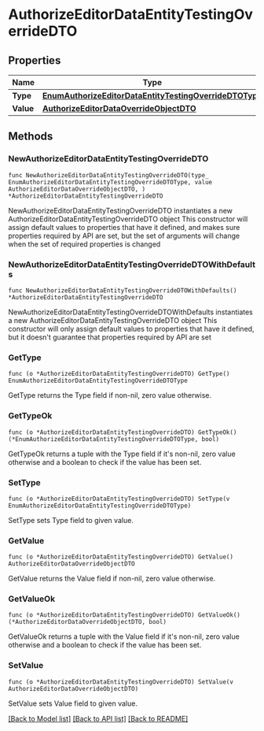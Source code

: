 # AuthorizeEditorDataEntityTestingOverrideDTO

## Properties

Name | Type | Description | Notes
------------ | ------------- | ------------- | -------------
**Type** | [**EnumAuthorizeEditorDataEntityTestingOverrideDTOType**](EnumAuthorizeEditorDataEntityTestingOverrideDTOType.md) |  | 
**Value** | [**AuthorizeEditorDataOverrideObjectDTO**](AuthorizeEditorDataOverrideObjectDTO.md) |  | 

## Methods

### NewAuthorizeEditorDataEntityTestingOverrideDTO

`func NewAuthorizeEditorDataEntityTestingOverrideDTO(type_ EnumAuthorizeEditorDataEntityTestingOverrideDTOType, value AuthorizeEditorDataOverrideObjectDTO, ) *AuthorizeEditorDataEntityTestingOverrideDTO`

NewAuthorizeEditorDataEntityTestingOverrideDTO instantiates a new AuthorizeEditorDataEntityTestingOverrideDTO object
This constructor will assign default values to properties that have it defined,
and makes sure properties required by API are set, but the set of arguments
will change when the set of required properties is changed

### NewAuthorizeEditorDataEntityTestingOverrideDTOWithDefaults

`func NewAuthorizeEditorDataEntityTestingOverrideDTOWithDefaults() *AuthorizeEditorDataEntityTestingOverrideDTO`

NewAuthorizeEditorDataEntityTestingOverrideDTOWithDefaults instantiates a new AuthorizeEditorDataEntityTestingOverrideDTO object
This constructor will only assign default values to properties that have it defined,
but it doesn't guarantee that properties required by API are set

### GetType

`func (o *AuthorizeEditorDataEntityTestingOverrideDTO) GetType() EnumAuthorizeEditorDataEntityTestingOverrideDTOType`

GetType returns the Type field if non-nil, zero value otherwise.

### GetTypeOk

`func (o *AuthorizeEditorDataEntityTestingOverrideDTO) GetTypeOk() (*EnumAuthorizeEditorDataEntityTestingOverrideDTOType, bool)`

GetTypeOk returns a tuple with the Type field if it's non-nil, zero value otherwise
and a boolean to check if the value has been set.

### SetType

`func (o *AuthorizeEditorDataEntityTestingOverrideDTO) SetType(v EnumAuthorizeEditorDataEntityTestingOverrideDTOType)`

SetType sets Type field to given value.


### GetValue

`func (o *AuthorizeEditorDataEntityTestingOverrideDTO) GetValue() AuthorizeEditorDataOverrideObjectDTO`

GetValue returns the Value field if non-nil, zero value otherwise.

### GetValueOk

`func (o *AuthorizeEditorDataEntityTestingOverrideDTO) GetValueOk() (*AuthorizeEditorDataOverrideObjectDTO, bool)`

GetValueOk returns a tuple with the Value field if it's non-nil, zero value otherwise
and a boolean to check if the value has been set.

### SetValue

`func (o *AuthorizeEditorDataEntityTestingOverrideDTO) SetValue(v AuthorizeEditorDataOverrideObjectDTO)`

SetValue sets Value field to given value.



[[Back to Model list]](../README.md#documentation-for-models) [[Back to API list]](../README.md#documentation-for-api-endpoints) [[Back to README]](../README.md)


